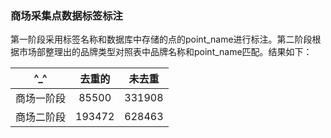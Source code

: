 ### 商场采集点数据标签标注

第一阶段采用标签名称和数据库中存储的点的point_name进行标注。第二阶段根据市场部整理出的品牌类型对照表中品牌名称和point_name匹配。结果如下：


| ^_^  | 去重的 |  未去重 |
|---|:-:|:-:|
|  商场一阶段 | 85500  |  331908 |
| 商场二阶段 | 193472  |  628463 |
